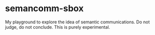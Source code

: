 # semancomm-sbox
My playground to explore the idea of semantic communications. Do not judge, do not conclude. This is purely experimental.
